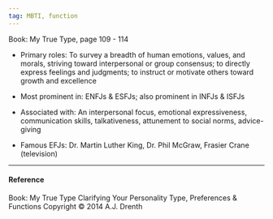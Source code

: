 ```yaml
---
tag: MBTI, function
---
```


Book: My True Type, page 109 - 114

- Primary roles: To survey a breadth of human emotions, values, and morals, striving toward interpersonal or group consensus; to directly express feelings and judgments; to instruct or motivate others toward growth and excellence

- Most prominent in: ENFJs & ESFJs; also prominent in INFJs & ISFJs

- Associated with: An interpersonal focus, emotional expressiveness,
  communication skills, talkativeness, attunement to social norms, advice-giving

- Famous EFJs: Dr. Martin Luther King, Dr. Phil McGraw, Frasier Crane (television)

---

#### Reference

Book: My True Type
Clarifying Your Personality Type, Preferences & Functions
Copyright © 2014
A.J. Drenth
